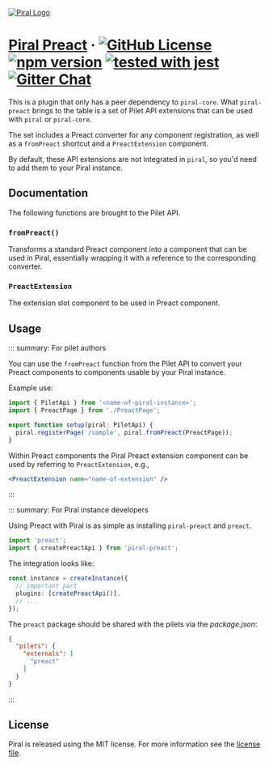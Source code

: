 [![Piral Logo](https://github.com/smapiot/piral/raw/master/docs/assets/logo.png)](https://piral.io)

# [Piral Preact](https://piral.io) &middot; [![GitHub License](https://img.shields.io/badge/license-MIT-blue.svg)](https://github.com/smapiot/piral/blob/master/LICENSE) [![npm version](https://img.shields.io/npm/v/piral-preact.svg?style=flat)](https://www.npmjs.com/package/piral-preact) [![tested with jest](https://img.shields.io/badge/tested_with-jest-99424f.svg)](https://jestjs.io) [![Gitter Chat](https://badges.gitter.im/gitterHQ/gitter.png)](https://gitter.im/piral-io/community)

This is a plugin that only has a peer dependency to `piral-core`. What `piral-preact` brings to the table is a set of Pilet API extensions that can be used with `piral` or `piral-core`.

The set includes a Preact converter for any component registration, as well as a `fromPreact` shortcut and a `PreactExtension` component.

By default, these API extensions are not integrated in `piral`, so you'd need to add them to your Piral instance.

## Documentation

The following functions are brought to the Pilet API.

### `fromPreact()`

Transforms a standard Preact component into a component that can be used in Piral, essentially wrapping it with a reference to the corresponding converter.

### `PreactExtension`

The extension slot component to be used in Preact component.

## Usage

::: summary: For pilet authors

You can use the `fromPreact` function from the Pilet API to convert your Preact components to components usable by your Piral instance.

Example use:

```ts
import { PiletApi } from '<name-of-piral-instance>';
import { PreactPage } from './PreactPage';

export function setup(piral: PiletApi) {
  piral.registerPage('/sample', piral.fromPreact(PreactPage));
}
```

Within Preact components the Piral Preact extension component can be used by referring to `PreactExtension`, e.g.,

```jsx
<PreactExtension name="name-of-extension" />
```

:::

::: summary: For Piral instance developers

Using Preact with Piral is as simple as installing `piral-preact` and `preact`.

```ts
import 'preact';
import { createPreactApi } from 'piral-preact';
```

The integration looks like:

```ts
const instance = createInstance({
  // important part
  plugins: [createPreactApi()],
  // ...
});
```

The `preact` package should be shared with the pilets via the *package.json*:

```json
{
  "pilets": {
    "externals": [
      "preact"
    ]
  }
}
```

:::

## License

Piral is released using the MIT license. For more information see the [license file](./LICENSE).
